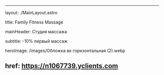 ---

layout: ./MainLayout.astro

title: Family Fitness Massage

mainHeader: Студия массажа

subtitle: -10% первый массаж

heroImage: /images/Обложка вк горизонтальная (2).webp

href: https://n1067739.yclients.com
---